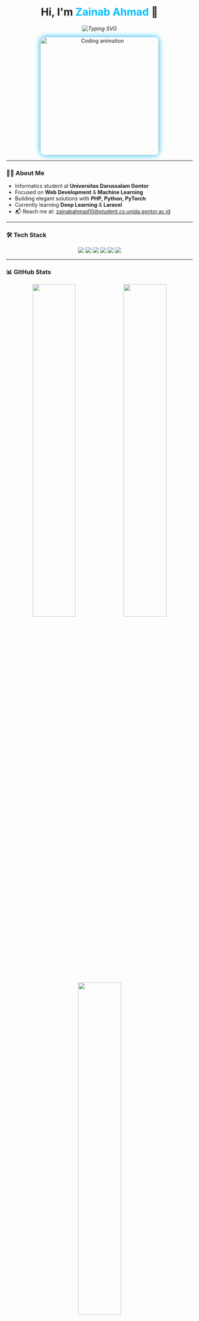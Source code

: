 <!-- README with Animations -->

<h1 align="center">
  Hi, I'm <span style="color:#00bfff;">Zainab Ahmad</span> 👋
</h1>

<p align="center">
  <em>
    <img src="https://readme-typing-svg.demolab.com?font=Fira+Code&weight=600&pause=800&color=00bfff&center=true&width=450&lines=Fullstack+Web+Developer;Machine+Learning+Enthusiast;Open+Source+Contributor" alt="Typing SVG" />
  </em>
</p>

<p align="center">
  <!-- Ganti gambar banner dengan coding animation yang beda -->
  <img src="https://media.giphy.com/media/3o7aD4gDaI0dG5qwXW/giphy.gif" width="320" alt="Coding animation" style="border-radius: 14px; box-shadow: 0 0 15px #00bfff;" />
</p>

---

### 👩‍🎓 About Me

- Informatics student at **Universitas Darussalam Gontor**  
- Focused on **Web Development** & **Machine Learning**  
- Building elegant solutions with **PHP, Python, PyTorch**  
- Currently learning **Deep Learning** & **Laravel**  
- 📬 Reach me at: [zainabahmad10@student.cs.unida.gontor.ac.id](mailto:zainabahmad10@student.cs.unida.gontor.ac.id)  

---

### 🛠️ Tech Stack

<p align="center">
  <img src="https://img.shields.io/badge/Python-3776AB?style=for-the-badge&logo=python&logoColor=white" />
  <img src="https://img.shields.io/badge/PyTorch-EE4C2C?style=for-the-badge&logo=pytorch&logoColor=white" />
  <img src="https://img.shields.io/badge/PHP-777BB4?style=for-the-badge&logo=php&logoColor=white" />
  <img src="https://img.shields.io/badge/Laravel-FF2D20?style=for-the-badge&logo=laravel&logoColor=white" />
  <img src="https://img.shields.io/badge/HTML5-E34F26?style=for-the-badge&logo=html5&logoColor=white" />
  <img src="https://img.shields.io/badge/CSS3-1572B6?style=for-the-badge&logo=css3&logoColor=white" />
</p>

---

### 📊 GitHub Stats

<p align="center">
  <img src="https://github-readme-stats.vercel.app/api?username=zainhmdd&show_icons=true&theme=radical&hide_border=true" width="48%" />
  <img src="https://github-readme-streak-stats.herokuapp.com/?user=zainhmdd&theme=radical&hide_border=true" width="48%" />
</p>

<p align="center">
  <img src="https://github-readme-stats.vercel.app/api/top-langs/?username=zainhmdd&layout=compact&theme=radical&hide_border=true" width="48%" />
</p>

---

### 🚀 Pinned Projects

<div align="center">

<table cellpadding="12" cellspacing="0" style="max-width: 700px; width: 100%; border-spacing: 15px; border-collapse: separate;">
<tr>

<td align="center" valign="top" style="background:#0d1117; border-radius: 14px; box-shadow: 0 0 10px #00bfff; width: 33%;">
  <a href="https://github.com/zainhmdd/iris-classification" target="_blank">
    <img src="https://media.giphy.com/media/3o7aD5tv1ogNBtDhDi/giphy.gif" alt="Iris Classification" width="120" style="border-radius: 12px;"/>
  </a>
  <br />
  <strong style="color:#00bfff;">Iris Classification</strong><br />
  PyTorch MLP model for Iris Dataset<br />
  <small style="color:#888;">Clean, modular deep learning implementation</small>
</td>

<td align="center" valign="top" style="background:#0d1117; border-radius: 14px; box-shadow: 0 0 10px #00bfff; width: 33%;">
  <a href="https://github.com/zainhmdd/Face-mask-classification" target="_blank">
    <img src="https://media.giphy.com/media/fsyc9SjpVZpzP8Qo0K/giphy.gif" alt="Face Mask Classification" width="120" style="border-radius: 12px;"/>
  </a>
  <br />
  <strong style="color:#00bfff;">Face-mask-classification</strong><br />
  VGG16-based image classifier<br />
  <small style="color:#888;">Accurate mask detection model</small>
</td>

<td align="center" valign="top" style="background:#0d1117; border-radius: 14px; box-shadow: 0 0 10px #00bfff; width: 33%;">
  <a href="https://github.com/zainhmdd/web-travel" target="_blank">
    <img src="https://media.giphy.com/media/3o7aD5tv1ogNBtDhDi/giphy.gif" alt="Web Travel" width="120" style="border-radius: 12px;"/>
  </a>
  <br />
  <strong style="color:#00bfff;">Web Travel</strong><br />
  PHP travel website project<br />
  <small style="color:#888;">Dynamic & responsive with smooth UX</small>
</td>

</tr>
</table>

</div>

---

### 📫 Connect With Me

<p align="center">
  <a href="mailto:zainabahmad10@student.cs.unida.gontor.ac.id"><img src="https://img.shields.io/badge/Email-D14836?style=for-the-badge&logo=gmail&logoColor=white" alt="Email"/></a>
  <a href="https://github.com/zainhmdd"><img src="https://img.shields.io/badge/GitHub-100000?style=for-the-badge&logo=github&logoColor=white" alt="GitHub"/></a>
  <a href="https://instagram.com/zainhmdd_"><img src="https://img.shields.io/badge/Instagram-E4405F?style=for-the-badge&logo=instagram&logoColor=white" alt="Instagram"/></a>
</p>

---

<p align="center" style="font-size:0.9rem; color:#555;">
  Crafted with ❤️ using Markdown by <b>Zainab Ahmad</b>
</p>
